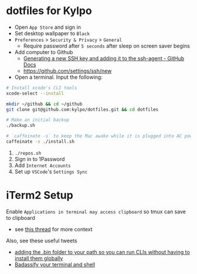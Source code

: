 # dotfiles for Kylpo
- Open `App Store` and sign in
- Set desktop wallpaper to `Black`
- `Preferences` > `Security & Privacy` > `General`
  - Require password after `5 seconds` after sleep on screen saver begins
- Add computer to Github
  - [Generating a new SSH key and adding it to the ssh-agent - GitHub Docs](https://docs.github.com/en/github/authenticating-to-github/connecting-to-github-with-ssh/generating-a-new-ssh-key-and-adding-it-to-the-ssh-agent)
  - https://github.com/settings/ssh/new
- Open a terminal. Input the following:

```sh
# Install xcode's CLI tools
xcode-select --install

mkdir ~/github && cd ~/github
git clone git@github.com:kylpo/dotfiles.git && cd dotfiles

# Make an initial backup
./backup.sh

# `caffeinate -s` to keep the Mac awake while it is plugged into AC power
caffeinate -s ./install.sh
```

1. `./repos.sh`
2. Sign in to 1Password
3. Add `Internet Accounts`
4. Set up `VSCode`'s `Settings Sync`

iTerm2 Setup
=======

Enable `Applications in terminal may access clipboard` so tmux can save to
clipboard
- see [this thread](https://github.com/tmux/tmux/issues/592#issuecomment-255763680) for more context

Also, see these useful tweets
- [adding the .bin folder to your path so you can run CLIs without having to install them globally](https://twitter.com/ariabuckles/status/772209060506587136)
- [Badassify your terminal and shell](http://jilles.me/badassify-your-terminal-and-shell/)
